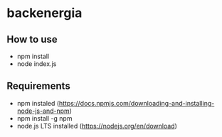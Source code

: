 # backenergia

## How to use
- npm install
- node index.js

## Requirements
- npm instaled (https://docs.npmjs.com/downloading-and-installing-node-js-and-npm)
- npm install -g npm
- node.js LTS installed (https://nodejs.org/en/download)